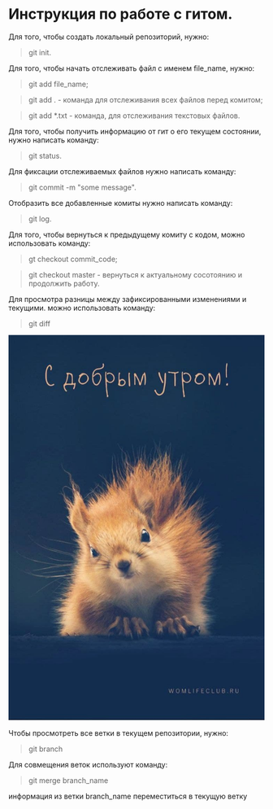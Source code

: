 # Инструкция по работе с гитом.
Для того, чтобы создать локальный репозиторий, нужно:
> git init.

Для того, чтобы начать отслеживать файл с именем file_name, нужно:
> git add file_name;

> git add . - команда для отслеживания всех файлов перед комитом;

> git add *.txt - команда, для отслеживания текстовых файлов.

Для того, чтобы получить информацию от гит о его текущем состоянии, нужно написать команду:
> git status.

Для фиксации отслеживаемых файлов нужно написать команду:
> git commit -m "some message".

Отобразить все добавленные комиты нужно написать команду:
> git log.

Для того, чтобы вернуться к предыдущему комиту с кодом, можно использовать команду:
> gt checkout commit_code;

> git checkout master - вернуться к актуальному сосотоянию и продолжить работу.

Для просмотра разницы между зафиксированными изменениями и текущими. можно использовать команду:
> git diff

![some foto](photo_2021-10-03_10-29-15.jpg)

Чтобы просмотреть все ветки в текущем репозитории, нужно:
> git branch

Для совмещения веток используют команду:
> git merge branch_name

информация из ветки branch_name переместиться в текущую ветку